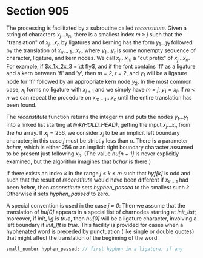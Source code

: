 # Section 905

The processing is facilitated by a subroutine called *reconstitute*.
Given a string of characters $x_j\ldots x_n$, there is a smallest index *m* $\geq$ *j* such that the "translation" of $x_j\ldots x_n$ by ligatures and kerning has the form $y_1\ldots y_t$ followed by the translation of $x_{m + 1}\ldots x_n$, where $y_1\ldots y_t$ is some nonempty sequence of character, ligature, and kern nodes.
We call $x_j\ldots x_m$ a "cut prefix" of $x_j\ldots x_n$.
For example, if $x_1x_2x_3 = \tt fly$, and if the font contains 'ﬂ' as a ligature and a kern between 'fl' and 'y', then *m = 2*, *t = 2*, and $y_1$ will be a ligature node for 'ﬂ' followed by an appropriate kern node&nbsp;$y_2$.
In the most common case, $x_j$ forms no ligature with $x_{j + 1}$ and we simply have *m = j*, $y_1 = x_j$.
If *m* $<$ *n* we can repeat the procedure on $x_{m + 1}\ldots x_n$ until the entire translation has been found.

The *reconstitute* function returns the integer $m$ and puts the nodes $y_1\ldots y_t$ into a linked list starting at *link(HOLD_HEAD)*, getting the input $x_j\ldots x_n$ from the *hu* array.
If $x_j = 256$, we consider $x_j$ to be an implicit left boundary character; in this case *j* must be strictly less than&nbsp;*n*.
There is a parameter *bchar*, which is either 256 or an implicit right boundary character assumed to be present just following&nbsp;$x_n$.
(The value *hu[n + 1]* is never explicitly examined, but the algorithm imagines that *bchar* is there.)

If there exists an index *k* in the range *j* $\leq$ *k* $\leq$ *m* such that *hyf[k]* is odd and such that the result of *reconstitute* would have been different if $x_{k + 1}$ had been *hchar*, then *reconstitute* sets *hyphen_passed* to the smallest such&nbsp;*k*.
Otherwise it sets *hyphen_passed* to zero.

A special convention is used in the case *j = 0*: Then we assume that the translation of *hu[0]* appears in a special list of charnodes starting at *init_list*; moreover, if *init_lig* is *true*, then *hu[0]* will be a ligature character, involving a left boundary if *init_lft* is *true*.
This facility is provided for cases when a hyphenated word is preceded by punctuation (like single or double quotes) that might affect the translation of the beginning of the word.

```c << Global variables >>+=
small_number hyphen_passed; // first hyphen in a ligature, if any
```
